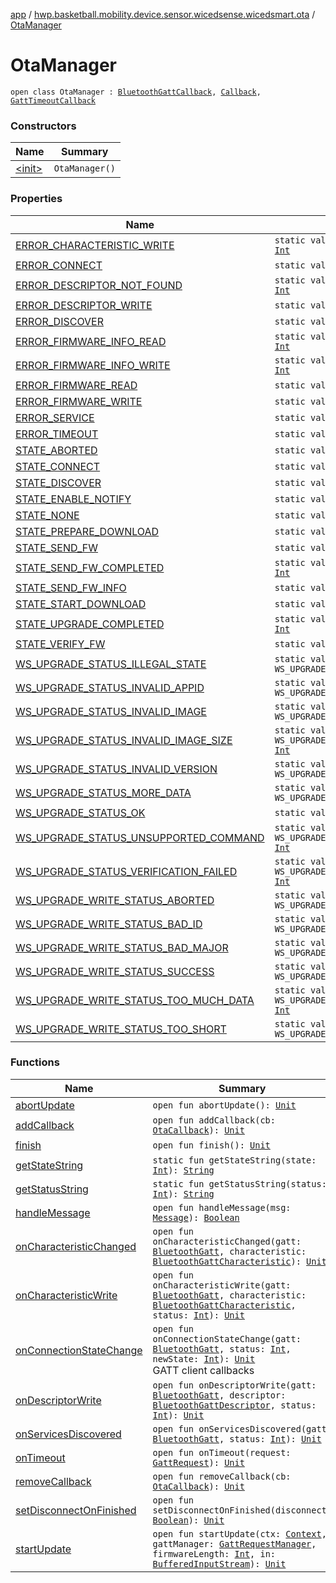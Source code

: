[app](../../index.md) / [hwp.basketball.mobility.device.sensor.wicedsense.wicedsmart.ota](../index.md) / [OtaManager](.)

# OtaManager

`open class OtaManager : `[`BluetoothGattCallback`](https://developer.android.com/reference/android/bluetooth/BluetoothGattCallback.html)`, `[`Callback`](https://developer.android.com/reference/android/os/Handler/Callback.html)`, `[`GattTimeoutCallback`](../../hwp.basketball.mobility.device.sensor.wicedsense.util/-gatt-request-manager/-gatt-timeout-callback/index.md)

### Constructors

| Name | Summary |
|---|---|
| [&lt;init&gt;](-init-.md) | `OtaManager()` |

### Properties

| Name | Summary |
|---|---|
| [ERROR_CHARACTERISTIC_WRITE](-e-r-r-o-r_-c-h-a-r-a-c-t-e-r-i-s-t-i-c_-w-r-i-t-e.md) | `static val ERROR_CHARACTERISTIC_WRITE: `[`Int`](https://kotlinlang.org/api/latest/jvm/stdlib/kotlin/-int/index.html) |
| [ERROR_CONNECT](-e-r-r-o-r_-c-o-n-n-e-c-t.md) | `static val ERROR_CONNECT: `[`Int`](https://kotlinlang.org/api/latest/jvm/stdlib/kotlin/-int/index.html) |
| [ERROR_DESCRIPTOR_NOT_FOUND](-e-r-r-o-r_-d-e-s-c-r-i-p-t-o-r_-n-o-t_-f-o-u-n-d.md) | `static val ERROR_DESCRIPTOR_NOT_FOUND: `[`Int`](https://kotlinlang.org/api/latest/jvm/stdlib/kotlin/-int/index.html) |
| [ERROR_DESCRIPTOR_WRITE](-e-r-r-o-r_-d-e-s-c-r-i-p-t-o-r_-w-r-i-t-e.md) | `static val ERROR_DESCRIPTOR_WRITE: `[`Int`](https://kotlinlang.org/api/latest/jvm/stdlib/kotlin/-int/index.html) |
| [ERROR_DISCOVER](-e-r-r-o-r_-d-i-s-c-o-v-e-r.md) | `static val ERROR_DISCOVER: `[`Int`](https://kotlinlang.org/api/latest/jvm/stdlib/kotlin/-int/index.html) |
| [ERROR_FIRMWARE_INFO_READ](-e-r-r-o-r_-f-i-r-m-w-a-r-e_-i-n-f-o_-r-e-a-d.md) | `static val ERROR_FIRMWARE_INFO_READ: `[`Int`](https://kotlinlang.org/api/latest/jvm/stdlib/kotlin/-int/index.html) |
| [ERROR_FIRMWARE_INFO_WRITE](-e-r-r-o-r_-f-i-r-m-w-a-r-e_-i-n-f-o_-w-r-i-t-e.md) | `static val ERROR_FIRMWARE_INFO_WRITE: `[`Int`](https://kotlinlang.org/api/latest/jvm/stdlib/kotlin/-int/index.html) |
| [ERROR_FIRMWARE_READ](-e-r-r-o-r_-f-i-r-m-w-a-r-e_-r-e-a-d.md) | `static val ERROR_FIRMWARE_READ: `[`Int`](https://kotlinlang.org/api/latest/jvm/stdlib/kotlin/-int/index.html) |
| [ERROR_FIRMWARE_WRITE](-e-r-r-o-r_-f-i-r-m-w-a-r-e_-w-r-i-t-e.md) | `static val ERROR_FIRMWARE_WRITE: `[`Int`](https://kotlinlang.org/api/latest/jvm/stdlib/kotlin/-int/index.html) |
| [ERROR_SERVICE](-e-r-r-o-r_-s-e-r-v-i-c-e.md) | `static val ERROR_SERVICE: `[`Int`](https://kotlinlang.org/api/latest/jvm/stdlib/kotlin/-int/index.html) |
| [ERROR_TIMEOUT](-e-r-r-o-r_-t-i-m-e-o-u-t.md) | `static val ERROR_TIMEOUT: `[`Int`](https://kotlinlang.org/api/latest/jvm/stdlib/kotlin/-int/index.html) |
| [STATE_ABORTED](-s-t-a-t-e_-a-b-o-r-t-e-d.md) | `static val STATE_ABORTED: `[`Int`](https://kotlinlang.org/api/latest/jvm/stdlib/kotlin/-int/index.html) |
| [STATE_CONNECT](-s-t-a-t-e_-c-o-n-n-e-c-t.md) | `static val STATE_CONNECT: `[`Int`](https://kotlinlang.org/api/latest/jvm/stdlib/kotlin/-int/index.html) |
| [STATE_DISCOVER](-s-t-a-t-e_-d-i-s-c-o-v-e-r.md) | `static val STATE_DISCOVER: `[`Int`](https://kotlinlang.org/api/latest/jvm/stdlib/kotlin/-int/index.html) |
| [STATE_ENABLE_NOTIFY](-s-t-a-t-e_-e-n-a-b-l-e_-n-o-t-i-f-y.md) | `static val STATE_ENABLE_NOTIFY: `[`Int`](https://kotlinlang.org/api/latest/jvm/stdlib/kotlin/-int/index.html) |
| [STATE_NONE](-s-t-a-t-e_-n-o-n-e.md) | `static val STATE_NONE: `[`Int`](https://kotlinlang.org/api/latest/jvm/stdlib/kotlin/-int/index.html) |
| [STATE_PREPARE_DOWNLOAD](-s-t-a-t-e_-p-r-e-p-a-r-e_-d-o-w-n-l-o-a-d.md) | `static val STATE_PREPARE_DOWNLOAD: `[`Int`](https://kotlinlang.org/api/latest/jvm/stdlib/kotlin/-int/index.html) |
| [STATE_SEND_FW](-s-t-a-t-e_-s-e-n-d_-f-w.md) | `static val STATE_SEND_FW: `[`Int`](https://kotlinlang.org/api/latest/jvm/stdlib/kotlin/-int/index.html) |
| [STATE_SEND_FW_COMPLETED](-s-t-a-t-e_-s-e-n-d_-f-w_-c-o-m-p-l-e-t-e-d.md) | `static val STATE_SEND_FW_COMPLETED: `[`Int`](https://kotlinlang.org/api/latest/jvm/stdlib/kotlin/-int/index.html) |
| [STATE_SEND_FW_INFO](-s-t-a-t-e_-s-e-n-d_-f-w_-i-n-f-o.md) | `static val STATE_SEND_FW_INFO: `[`Int`](https://kotlinlang.org/api/latest/jvm/stdlib/kotlin/-int/index.html) |
| [STATE_START_DOWNLOAD](-s-t-a-t-e_-s-t-a-r-t_-d-o-w-n-l-o-a-d.md) | `static val STATE_START_DOWNLOAD: `[`Int`](https://kotlinlang.org/api/latest/jvm/stdlib/kotlin/-int/index.html) |
| [STATE_UPGRADE_COMPLETED](-s-t-a-t-e_-u-p-g-r-a-d-e_-c-o-m-p-l-e-t-e-d.md) | `static val STATE_UPGRADE_COMPLETED: `[`Int`](https://kotlinlang.org/api/latest/jvm/stdlib/kotlin/-int/index.html) |
| [STATE_VERIFY_FW](-s-t-a-t-e_-v-e-r-i-f-y_-f-w.md) | `static val STATE_VERIFY_FW: `[`Int`](https://kotlinlang.org/api/latest/jvm/stdlib/kotlin/-int/index.html) |
| [WS_UPGRADE_STATUS_ILLEGAL_STATE](-w-s_-u-p-g-r-a-d-e_-s-t-a-t-u-s_-i-l-l-e-g-a-l_-s-t-a-t-e.md) | `static val WS_UPGRADE_STATUS_ILLEGAL_STATE: `[`Int`](https://kotlinlang.org/api/latest/jvm/stdlib/kotlin/-int/index.html) |
| [WS_UPGRADE_STATUS_INVALID_APPID](-w-s_-u-p-g-r-a-d-e_-s-t-a-t-u-s_-i-n-v-a-l-i-d_-a-p-p-i-d.md) | `static val WS_UPGRADE_STATUS_INVALID_APPID: `[`Int`](https://kotlinlang.org/api/latest/jvm/stdlib/kotlin/-int/index.html) |
| [WS_UPGRADE_STATUS_INVALID_IMAGE](-w-s_-u-p-g-r-a-d-e_-s-t-a-t-u-s_-i-n-v-a-l-i-d_-i-m-a-g-e.md) | `static val WS_UPGRADE_STATUS_INVALID_IMAGE: `[`Int`](https://kotlinlang.org/api/latest/jvm/stdlib/kotlin/-int/index.html) |
| [WS_UPGRADE_STATUS_INVALID_IMAGE_SIZE](-w-s_-u-p-g-r-a-d-e_-s-t-a-t-u-s_-i-n-v-a-l-i-d_-i-m-a-g-e_-s-i-z-e.md) | `static val WS_UPGRADE_STATUS_INVALID_IMAGE_SIZE: `[`Int`](https://kotlinlang.org/api/latest/jvm/stdlib/kotlin/-int/index.html) |
| [WS_UPGRADE_STATUS_INVALID_VERSION](-w-s_-u-p-g-r-a-d-e_-s-t-a-t-u-s_-i-n-v-a-l-i-d_-v-e-r-s-i-o-n.md) | `static val WS_UPGRADE_STATUS_INVALID_VERSION: `[`Int`](https://kotlinlang.org/api/latest/jvm/stdlib/kotlin/-int/index.html) |
| [WS_UPGRADE_STATUS_MORE_DATA](-w-s_-u-p-g-r-a-d-e_-s-t-a-t-u-s_-m-o-r-e_-d-a-t-a.md) | `static val WS_UPGRADE_STATUS_MORE_DATA: `[`Int`](https://kotlinlang.org/api/latest/jvm/stdlib/kotlin/-int/index.html) |
| [WS_UPGRADE_STATUS_OK](-w-s_-u-p-g-r-a-d-e_-s-t-a-t-u-s_-o-k.md) | `static val WS_UPGRADE_STATUS_OK: `[`Int`](https://kotlinlang.org/api/latest/jvm/stdlib/kotlin/-int/index.html) |
| [WS_UPGRADE_STATUS_UNSUPPORTED_COMMAND](-w-s_-u-p-g-r-a-d-e_-s-t-a-t-u-s_-u-n-s-u-p-p-o-r-t-e-d_-c-o-m-m-a-n-d.md) | `static val WS_UPGRADE_STATUS_UNSUPPORTED_COMMAND: `[`Int`](https://kotlinlang.org/api/latest/jvm/stdlib/kotlin/-int/index.html) |
| [WS_UPGRADE_STATUS_VERIFICATION_FAILED](-w-s_-u-p-g-r-a-d-e_-s-t-a-t-u-s_-v-e-r-i-f-i-c-a-t-i-o-n_-f-a-i-l-e-d.md) | `static val WS_UPGRADE_STATUS_VERIFICATION_FAILED: `[`Int`](https://kotlinlang.org/api/latest/jvm/stdlib/kotlin/-int/index.html) |
| [WS_UPGRADE_WRITE_STATUS_ABORTED](-w-s_-u-p-g-r-a-d-e_-w-r-i-t-e_-s-t-a-t-u-s_-a-b-o-r-t-e-d.md) | `static val WS_UPGRADE_WRITE_STATUS_ABORTED: `[`Int`](https://kotlinlang.org/api/latest/jvm/stdlib/kotlin/-int/index.html) |
| [WS_UPGRADE_WRITE_STATUS_BAD_ID](-w-s_-u-p-g-r-a-d-e_-w-r-i-t-e_-s-t-a-t-u-s_-b-a-d_-i-d.md) | `static val WS_UPGRADE_WRITE_STATUS_BAD_ID: `[`Int`](https://kotlinlang.org/api/latest/jvm/stdlib/kotlin/-int/index.html) |
| [WS_UPGRADE_WRITE_STATUS_BAD_MAJOR](-w-s_-u-p-g-r-a-d-e_-w-r-i-t-e_-s-t-a-t-u-s_-b-a-d_-m-a-j-o-r.md) | `static val WS_UPGRADE_WRITE_STATUS_BAD_MAJOR: `[`Int`](https://kotlinlang.org/api/latest/jvm/stdlib/kotlin/-int/index.html) |
| [WS_UPGRADE_WRITE_STATUS_SUCCESS](-w-s_-u-p-g-r-a-d-e_-w-r-i-t-e_-s-t-a-t-u-s_-s-u-c-c-e-s-s.md) | `static val WS_UPGRADE_WRITE_STATUS_SUCCESS: `[`Int`](https://kotlinlang.org/api/latest/jvm/stdlib/kotlin/-int/index.html) |
| [WS_UPGRADE_WRITE_STATUS_TOO_MUCH_DATA](-w-s_-u-p-g-r-a-d-e_-w-r-i-t-e_-s-t-a-t-u-s_-t-o-o_-m-u-c-h_-d-a-t-a.md) | `static val WS_UPGRADE_WRITE_STATUS_TOO_MUCH_DATA: `[`Int`](https://kotlinlang.org/api/latest/jvm/stdlib/kotlin/-int/index.html) |
| [WS_UPGRADE_WRITE_STATUS_TOO_SHORT](-w-s_-u-p-g-r-a-d-e_-w-r-i-t-e_-s-t-a-t-u-s_-t-o-o_-s-h-o-r-t.md) | `static val WS_UPGRADE_WRITE_STATUS_TOO_SHORT: `[`Int`](https://kotlinlang.org/api/latest/jvm/stdlib/kotlin/-int/index.html) |

### Functions

| Name | Summary |
|---|---|
| [abortUpdate](abort-update.md) | `open fun abortUpdate(): `[`Unit`](https://kotlinlang.org/api/latest/jvm/stdlib/kotlin/-unit/index.html) |
| [addCallback](add-callback.md) | `open fun addCallback(cb: `[`OtaCallback`](../-ota-callback/index.md)`): `[`Unit`](https://kotlinlang.org/api/latest/jvm/stdlib/kotlin/-unit/index.html) |
| [finish](finish.md) | `open fun finish(): `[`Unit`](https://kotlinlang.org/api/latest/jvm/stdlib/kotlin/-unit/index.html) |
| [getStateString](get-state-string.md) | `static fun getStateString(state: `[`Int`](https://kotlinlang.org/api/latest/jvm/stdlib/kotlin/-int/index.html)`): `[`String`](https://kotlinlang.org/api/latest/jvm/stdlib/kotlin/-string/index.html) |
| [getStatusString](get-status-string.md) | `static fun getStatusString(status: `[`Int`](https://kotlinlang.org/api/latest/jvm/stdlib/kotlin/-int/index.html)`): `[`String`](https://kotlinlang.org/api/latest/jvm/stdlib/kotlin/-string/index.html) |
| [handleMessage](handle-message.md) | `open fun handleMessage(msg: `[`Message`](https://developer.android.com/reference/android/os/Message.html)`): `[`Boolean`](https://kotlinlang.org/api/latest/jvm/stdlib/kotlin/-boolean/index.html) |
| [onCharacteristicChanged](on-characteristic-changed.md) | `open fun onCharacteristicChanged(gatt: `[`BluetoothGatt`](https://developer.android.com/reference/android/bluetooth/BluetoothGatt.html)`, characteristic: `[`BluetoothGattCharacteristic`](https://developer.android.com/reference/android/bluetooth/BluetoothGattCharacteristic.html)`): `[`Unit`](https://kotlinlang.org/api/latest/jvm/stdlib/kotlin/-unit/index.html) |
| [onCharacteristicWrite](on-characteristic-write.md) | `open fun onCharacteristicWrite(gatt: `[`BluetoothGatt`](https://developer.android.com/reference/android/bluetooth/BluetoothGatt.html)`, characteristic: `[`BluetoothGattCharacteristic`](https://developer.android.com/reference/android/bluetooth/BluetoothGattCharacteristic.html)`, status: `[`Int`](https://kotlinlang.org/api/latest/jvm/stdlib/kotlin/-int/index.html)`): `[`Unit`](https://kotlinlang.org/api/latest/jvm/stdlib/kotlin/-unit/index.html) |
| [onConnectionStateChange](on-connection-state-change.md) | `open fun onConnectionStateChange(gatt: `[`BluetoothGatt`](https://developer.android.com/reference/android/bluetooth/BluetoothGatt.html)`, status: `[`Int`](https://kotlinlang.org/api/latest/jvm/stdlib/kotlin/-int/index.html)`, newState: `[`Int`](https://kotlinlang.org/api/latest/jvm/stdlib/kotlin/-int/index.html)`): `[`Unit`](https://kotlinlang.org/api/latest/jvm/stdlib/kotlin/-unit/index.html)<br>GATT client callbacks |
| [onDescriptorWrite](on-descriptor-write.md) | `open fun onDescriptorWrite(gatt: `[`BluetoothGatt`](https://developer.android.com/reference/android/bluetooth/BluetoothGatt.html)`, descriptor: `[`BluetoothGattDescriptor`](https://developer.android.com/reference/android/bluetooth/BluetoothGattDescriptor.html)`, status: `[`Int`](https://kotlinlang.org/api/latest/jvm/stdlib/kotlin/-int/index.html)`): `[`Unit`](https://kotlinlang.org/api/latest/jvm/stdlib/kotlin/-unit/index.html) |
| [onServicesDiscovered](on-services-discovered.md) | `open fun onServicesDiscovered(gatt: `[`BluetoothGatt`](https://developer.android.com/reference/android/bluetooth/BluetoothGatt.html)`, status: `[`Int`](https://kotlinlang.org/api/latest/jvm/stdlib/kotlin/-int/index.html)`): `[`Unit`](https://kotlinlang.org/api/latest/jvm/stdlib/kotlin/-unit/index.html) |
| [onTimeout](on-timeout.md) | `open fun onTimeout(request: `[`GattRequest`](../../hwp.basketball.mobility.device.sensor.wicedsense.util/-gatt-request-manager/-gatt-request/index.md)`): `[`Unit`](https://kotlinlang.org/api/latest/jvm/stdlib/kotlin/-unit/index.html) |
| [removeCallback](remove-callback.md) | `open fun removeCallback(cb: `[`OtaCallback`](../-ota-callback/index.md)`): `[`Unit`](https://kotlinlang.org/api/latest/jvm/stdlib/kotlin/-unit/index.html) |
| [setDisconnectOnFinished](set-disconnect-on-finished.md) | `open fun setDisconnectOnFinished(disconnect: `[`Boolean`](https://kotlinlang.org/api/latest/jvm/stdlib/kotlin/-boolean/index.html)`): `[`Unit`](https://kotlinlang.org/api/latest/jvm/stdlib/kotlin/-unit/index.html) |
| [startUpdate](start-update.md) | `open fun startUpdate(ctx: `[`Context`](https://developer.android.com/reference/android/content/Context.html)`, gattManager: `[`GattRequestManager`](../../hwp.basketball.mobility.device.sensor.wicedsense.util/-gatt-request-manager/index.md)`, firmwareLength: `[`Int`](https://kotlinlang.org/api/latest/jvm/stdlib/kotlin/-int/index.html)`, in: `[`BufferedInputStream`](https://developer.android.com/reference/java/io/BufferedInputStream.html)`): `[`Unit`](https://kotlinlang.org/api/latest/jvm/stdlib/kotlin/-unit/index.html) |
